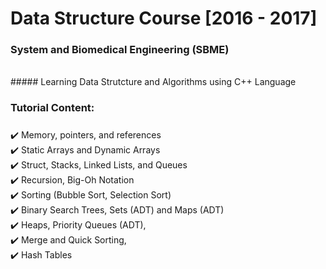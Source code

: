 # Data Structure Course [2016 - 2017]
### System and Biomedical Engineering (SBME) 
<br>
##### Learning Data Strutcture and Algorithms using C++ Language

### Tutorial Content:

#####
:heavy_check_mark:  Memory, pointers, and references <br>
:heavy_check_mark:  Static Arrays and Dynamic Arrays <br>
:heavy_check_mark:  Struct, Stacks, Linked Lists, and Queues <br>
:heavy_check_mark:  Recursion, Big-Oh Notation <br>
:heavy_check_mark:  Sorting (Bubble Sort, Selection Sort) <br>
:heavy_check_mark:  Binary Search Trees, Sets (ADT) and Maps (ADT) <br>
:heavy_check_mark:  Heaps, Priority Queues (ADT), 
<br>:heavy_check_mark:  Merge and Quick Sorting,
<br>:heavy_check_mark:  Hash Tables
         
         

